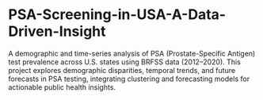 # PSA-Screening-in-USA-A-Data-Driven-Insight
A demographic and time-series analysis of PSA (Prostate-Specific Antigen) test prevalence across U.S. states using BRFSS data (2012–2020). This project explores demographic disparities, temporal trends, and future forecasts in PSA testing, integrating clustering and forecasting models for actionable public health insights.
